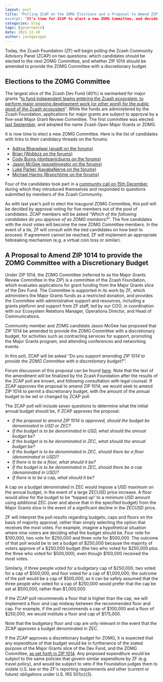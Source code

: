 ```yaml
---
layout: post
title: "Polling ZCAP on the ZOMG Elections and a Proposal to Amend ZIP 1014”
excerpt: "It’s time for ZCAP to elect a new ZOMG Committee, and decide whether they should have a discretionary budget.”
categories: blog
tags: [governance]
date: 2021-12-20
author: jackgavigan
---
```


Today, the Zcash Foundation (ZF) will begin polling the Zcash Community Advisory Panel (ZCAP) on two questions: which candidates should be elected to the next ZOMG Committee, and whether ZIP 1014 should be amended to provide the ZOMG Committee with a discretionary budget. 

## Elections to the ZOMG Committee

The largest slice of the Zcash Dev Fund (40%) is earmarked for major grants “[to fund independent teams entering the Zcash ecosystem, to perform major ongoing development work (or other word) for the public good of the Zcash ecosystem](https://zips.z.cash/zip-1014#mg-slice-major-grants)”. While the funds are administered by the Zcash Foundation, applications for major grants are subject to approval by a five-seat Major Grant Review Committee. The first committee was elected [last September](https://vote.heliosvoting.org/helios/elections/fd30d13c-e010-11ea-88f3-4a6a23563c24/view), and adopted the name Zcash Open Major Grants or ZOMG.

It is now time to elect a new ZOMG Committee. Here is the list of candidates with links to their candidacy threads on the forums: 
- [Aditya Bharadwaj (aiyadt on the forums)](https://forum.zcashcommunity.com/t/aiyadt-candidacy-for-zomg/39921)
- [Brian (Wobbzz on the forums)](https://forum.zcashcommunity.com/t/wobbzz-for-zomg/40080)
- [Cody Burns (dontpanicburns on the forums)](https://forum.zcashcommunity.com/t/dontpanicburns-candidacy-for-zomg/40608)
- [Jason McGee (aquietinvestor on the forums)](https://forum.zcashcommunity.com/t/jason-mcgee-aquietinvestor-candidacy-announcement-for-zomg/40033)
- [Luke Parker (kayabaNerve on the forums)](https://forum.zcashcommunity.com/t/candidacy-for-zomg/40588)
- [Michael Harms (Brunchtime on the forums)](https://forum.zcashcommunity.com/t/nominating-brunchtime-for-zomg/39934/2)

Four of the candidates took part in a [community call on 15th December](https://youtu.be/kzDA0XwoLYM), during which they introduced themselves and responded to questions submitted by members of the Zcash Community. 

As with last year’s poll to elect the inaugural ZOMG Committee, this poll will be decided by approval voting for five members out of the pool of candidates. ZCAP members will be asked _“Which of the following candidates do you approve of as ZOMG members?”_.  The five candidates with the most votes will become the new ZOMG Committee members. In the event of a tie, ZF will consult with the tied candidates on how best to proceed. If agreement cannot be reached, ZF will implement an appropriate tiebreaking mechanism (e,g. a virtual coin toss or similar). 

## A Proposal to Amend ZIP 1014 to provide the ZOMG Committee with a Discretionary Budget

Under ZIP 1014, the ZOMG Committee (referred to as the Major Grants Review Committee in the ZIP) is a committee of the Zcash Foundation, which evaluates applications for grant funding from the Major Grants slice of the Dev Fund. The Committee is supported in its work by ZF, which administers the Major Grants funds as a restricted donation, and provides the Committee with administrative support and resources, including a grants platform and support from ZF staff, led by our COO, in coordination with our Ecosystem Relations Manager, Operations Director, and Head of Communications.

Community member and ZOMG candidate Jason McGee has proposed that ZIP 1014 be amended to provide the ZOMG Committee with a discretionary budget, for activities such as contracting services for support, promoting the Major Grants program, and attending conferences and networking events.

In this poll, ZCAP will be asked _“Do you support amending ZIP 1014 to provide the ZOMG Committee with a discretionary budget?”._

Forum discussion of this proposal can be found [here](https://forum.zcashcommunity.com/t/zip-1014-1-proposed-amendment-to-the-mg-slice-major-grants-section/40578). Note that the text of the amendment will be finalized by the Zcash Foundation after the results of the ZCAP poll are known, and following consultation with legal counsel. If ZCAP approves the proposal to amend ZIP 1014, we would seek to amend ZIP 1014 to permit a discretionary budget, with the amount of the annual budget to be set or changed by ZCAP poll.

The ZCAP poll will include seven questions to determine what the initial annual budget should be, if ZCAP approves the proposal: 
- _If the proposal to amend ZIP 1014 is approved, should the budget be denominated in USD or ZEC?_
- _If the budget is to be denominated in USD, what should the annual budget be?_
- _If the budget is to be denominated in ZEC, what should the annual budget be?_
- _If the budget is to be denominated in ZEC, should there be a floor (denominated in USD)?_
- _If there is to be a floor, what should it be?_
- _If the budget is to be denominated in ZEC, should there be a cap (denominated in USD)?_
- _If there is to be a cap, what should it be?_

A cap on a budget denominated in ZEC would impose a USD maximum on the annual budget, in the event of a large ZECUSD price increase. A floor would allow for the budget to be “topped up” to a minimum USD amount using additional ZEC (over and above that in the specified budget) from the Major Grants slice in the event of a significant decline in the ZECUSD price.

ZF will interpret the poll results regarding budgets, caps and floors on the basis of majority approval, rather than simply selecting the option that receives the most votes. For example, imagine a hypothetical situation where nine voters are deciding what the budget should be. Four vote for $100,000, two vote for $250,000 and three vote for $500,000. The outcome of that poll would be to set a budget of $250,000 because the majority of voters approve of a $250,000 budget (the two who voted for $250,000 plus the three who voted for $500,000), even though $100,000 received the most votes.

Similarly, if three people voted for a budgetary cap of $250,000, two voted for a cap of $500,000, and four voted for a cap of $1,000,000, the outcome of the poll would be a cap of $500,000, as it can be safely assumed that the three people who voted for a cap of $250,000 would prefer that the cap be set at $500,000, rather than $1,000,000. 

If the ZCAP poll recommends a floor that is higher than the cap, we will implement a floor _and_ cap midway between the recommended floor and cap. For example, if the poll recommends a cap of $100,000 and a floor of $250,000, we would institute a floor and cap of $175,000.

Note that the budgetary floor and cap are only relevant in the event that the ZCAP approves a budget denominated in ZEC. 

If the ZCAP approves a discretionary budget for ZOMG, it is expected that any expenditure of that budget would be in furtherance of the stated purpose of the Major Grants slice of the Dev Fund, and the ZOMG Committee, [as set forth in ZIP 1014](https://zips.z.cash/zip-1014#mg-slice-major-grants). Any proposed expenditure would be subject to the same policies that govern similar expenditure by ZF (e.g. travel policy), and would be subject to veto if the Foundation judges them to violate U.S. law or the ZF's reporting requirements and other (current or future) obligations under U.S. IRS 501(c)(3). 

